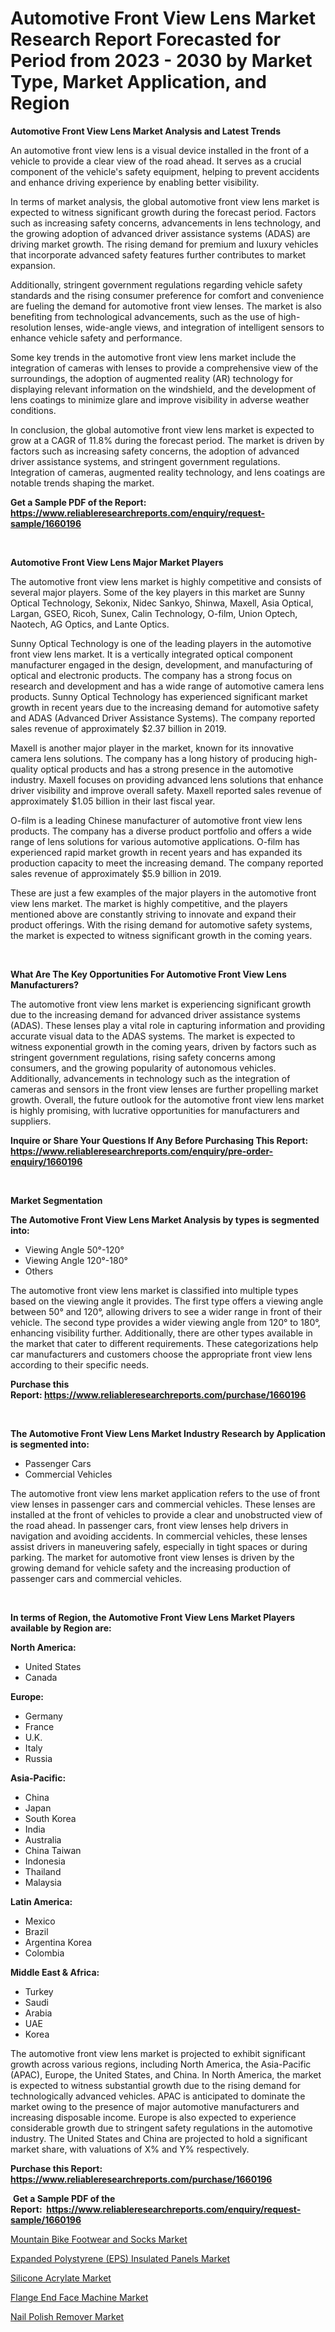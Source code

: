 <p><h1>Automotive Front View Lens Market Research Report Forecasted for Period from 2023 -  2030 by Market Type, Market Application, and Region</h1></p><p><strong>Automotive Front View Lens Market Analysis and Latest Trends</strong></p>
<p><p>An automotive front view lens is a visual device installed in the front of a vehicle to provide a clear view of the road ahead. It serves as a crucial component of the vehicle's safety equipment, helping to prevent accidents and enhance driving experience by enabling better visibility.</p><p>In terms of market analysis, the global automotive front view lens market is expected to witness significant growth during the forecast period. Factors such as increasing safety concerns, advancements in lens technology, and the growing adoption of advanced driver assistance systems (ADAS) are driving market growth. The rising demand for premium and luxury vehicles that incorporate advanced safety features further contributes to market expansion.</p><p>Additionally, stringent government regulations regarding vehicle safety standards and the rising consumer preference for comfort and convenience are fueling the demand for automotive front view lenses. The market is also benefiting from technological advancements, such as the use of high-resolution lenses, wide-angle views, and integration of intelligent sensors to enhance vehicle safety and performance.</p><p>Some key trends in the automotive front view lens market include the integration of cameras with lenses to provide a comprehensive view of the surroundings, the adoption of augmented reality (AR) technology for displaying relevant information on the windshield, and the development of lens coatings to minimize glare and improve visibility in adverse weather conditions.</p><p>In conclusion, the global automotive front view lens market is expected to grow at a CAGR of 11.8% during the forecast period. The market is driven by factors such as increasing safety concerns, the adoption of advanced driver assistance systems, and stringent government regulations. Integration of cameras, augmented reality technology, and lens coatings are notable trends shaping the market.</p></p>
<p><strong>Get a Sample PDF of the Report:&nbsp; <a href="https://www.reliableresearchreports.com/enquiry/request-sample/1660196">https://www.reliableresearchreports.com/enquiry/request-sample/1660196</a></strong></p>
<p>&nbsp;</p>
<p><strong>Automotive Front View Lens Major Market Players</strong></p>
<p><p>The automotive front view lens market is highly competitive and consists of several major players. Some of the key players in this market are Sunny Optical Technology, Sekonix, Nidec Sankyo, Shinwa, Maxell, Asia Optical, Largan, GSEO, Ricoh, Sunex, Calin Technology, O-film, Union Optech, Naotech, AG Optics, and Lante Optics.</p><p>Sunny Optical Technology is one of the leading players in the automotive front view lens market. It is a vertically integrated optical component manufacturer engaged in the design, development, and manufacturing of optical and electronic products. The company has a strong focus on research and development and has a wide range of automotive camera lens products. Sunny Optical Technology has experienced significant market growth in recent years due to the increasing demand for automotive safety and ADAS (Advanced Driver Assistance Systems). The company reported sales revenue of approximately $2.37 billion in 2019.</p><p>Maxell is another major player in the market, known for its innovative camera lens solutions. The company has a long history of producing high-quality optical products and has a strong presence in the automotive industry. Maxell focuses on providing advanced lens solutions that enhance driver visibility and improve overall safety. Maxell reported sales revenue of approximately $1.05 billion in their last fiscal year.</p><p>O-film is a leading Chinese manufacturer of automotive front view lens products. The company has a diverse product portfolio and offers a wide range of lens solutions for various automotive applications. O-film has experienced rapid market growth in recent years and has expanded its production capacity to meet the increasing demand. The company reported sales revenue of approximately $5.9 billion in 2019.</p><p>These are just a few examples of the major players in the automotive front view lens market. The market is highly competitive, and the players mentioned above are constantly striving to innovate and expand their product offerings. With the rising demand for automotive safety systems, the market is expected to witness significant growth in the coming years.</p></p>
<p>&nbsp;</p>
<p><strong>What Are The Key Opportunities For Automotive Front View Lens Manufacturers?</strong></p>
<p><p>The automotive front view lens market is experiencing significant growth due to the increasing demand for advanced driver assistance systems (ADAS). These lenses play a vital role in capturing information and providing accurate visual data to the ADAS systems. The market is expected to witness exponential growth in the coming years, driven by factors such as stringent government regulations, rising safety concerns among consumers, and the growing popularity of autonomous vehicles. Additionally, advancements in technology such as the integration of cameras and sensors in the front view lenses are further propelling market growth. Overall, the future outlook for the automotive front view lens market is highly promising, with lucrative opportunities for manufacturers and suppliers.</p></p>
<p><strong>Inquire or Share Your Questions If Any Before Purchasing This Report: <a href="https://www.reliableresearchreports.com/enquiry/pre-order-enquiry/1660196">https://www.reliableresearchreports.com/enquiry/pre-order-enquiry/1660196</a></strong></p>
<p>&nbsp;</p>
<p><strong>Market Segmentation</strong></p>
<p><strong>The Automotive Front View Lens Market Analysis by types is segmented into:</strong></p>
<p><ul><li>Viewing Angle 50°-120°</li><li>Viewing Angle 120°-180°</li><li>Others</li></ul></p>
<p><p>The automotive front view lens market is classified into multiple types based on the viewing angle it provides. The first type offers a viewing angle between 50° and 120°, allowing drivers to see a wider range in front of their vehicle. The second type provides a wider viewing angle from 120° to 180°, enhancing visibility further. Additionally, there are other types available in the market that cater to different requirements. These categorizations help car manufacturers and customers choose the appropriate front view lens according to their specific needs.</p></p>
<p><strong>Purchase this Report:&nbsp;<a href="https://www.reliableresearchreports.com/purchase/1660196">https://www.reliableresearchreports.com/purchase/1660196</a></strong></p>
<p>&nbsp;</p>
<p><strong>The Automotive Front View Lens Market Industry Research by Application is segmented into:</strong></p>
<p><ul><li>Passenger Cars</li><li>Commercial Vehicles</li></ul></p>
<p><p>The automotive front view lens market application refers to the use of front view lenses in passenger cars and commercial vehicles. These lenses are installed at the front of vehicles to provide a clear and unobstructed view of the road ahead. In passenger cars, front view lenses help drivers in navigation and avoiding accidents. In commercial vehicles, these lenses assist drivers in maneuvering safely, especially in tight spaces or during parking. The market for automotive front view lenses is driven by the growing demand for vehicle safety and the increasing production of passenger cars and commercial vehicles.</p></p>
<p>&nbsp;</p>
<p><strong>In terms of Region, the Automotive Front View Lens Market Players available by Region are:</strong></p>
<p>
    <p> <strong> North America: </strong>
        <ul>
            <li>United States</li>
            <li>Canada</li>
        </ul>
        </p> 
    <p> <strong> Europe: </strong>
        <ul>
            <li>Germany</li>
            <li>France</li>
            <li>U.K.</li>
            <li>Italy</li>
            <li>Russia</li>
        </ul>
        </p> 
    <p> <strong> Asia-Pacific: </strong>
        <ul>
            <li>China</li>
            <li>Japan</li>
            <li>South Korea</li>
            <li>India</li>
            <li>Australia</li>
            <li>China Taiwan</li>
            <li>Indonesia</li>
            <li>Thailand</li>
            <li>Malaysia</li>
        </ul>
        </p> 
    <p> <strong> Latin America: </strong>
        <ul>
            <li>Mexico</li>
            <li>Brazil</li>
            <li>Argentina Korea</li>
            <li>Colombia</li>
        </ul>
        </p> 
    <p> <strong> Middle East & Africa: </strong>
        <ul>
            <li>Turkey</li>
            <li>Saudi</li>
            <li>Arabia</li>
            <li>UAE</li>
            <li>Korea</li>
        </ul>
    </p>
    </p>
<p><p>The automotive front view lens market is projected to exhibit significant growth across various regions, including North America, the Asia-Pacific (APAC), Europe, the United States, and China. In North America, the market is expected to witness substantial growth due to the rising demand for technologically advanced vehicles. APAC is anticipated to dominate the market owing to the presence of major automotive manufacturers and increasing disposable income. Europe is also expected to experience considerable growth due to stringent safety regulations in the automotive industry. The United States and China are projected to hold a significant market share, with valuations of X% and Y% respectively.</p></p>
<p><strong>Purchase this Report: <a href="https://www.reliableresearchreports.com/purchase/1660196">https://www.reliableresearchreports.com/purchase/1660196</a></strong></p>
<p>&nbsp;<strong>Get a Sample PDF of the Report:&nbsp;&nbsp;<a href="https://www.reliableresearchreports.com/enquiry/request-sample/1660196">https://www.reliableresearchreports.com/enquiry/request-sample/1660196</a></strong></p>
<p><strong></strong></p>
<p><p><a href="https://www.linkedin.com/pulse/decoding-mountain-bike-footwear-socks-market-deep-dive-latest-mn47e/">Mountain Bike Footwear and Socks Market</a></p><p><a href="https://github.com/merzlyukov93/Market-Research-Report-List-1/blob/main/expanded-polystyrene-eps-insulated-panels-market.md">Expanded Polystyrene (EPS) Insulated Panels Market</a></p><p><a href="https://medium.com/@fitanstorm7845/decoding-silicone-acrylate-market-metrics-market-share-trends-and-growth-patterns-c431f01c90c4">Silicone Acrylate Market</a></p><p><a href="https://github.com/sofyaavrova/Market-Research-Report-List-1/blob/main/flange-end-face-machine-market.md">Flange End Face Machine Market</a></p><p><a href="https://www.linkedin.com/pulse/nail-polish-remover-market-size-growth-forecast-from-hzaye/">Nail Polish Remover Market</a></p></p>